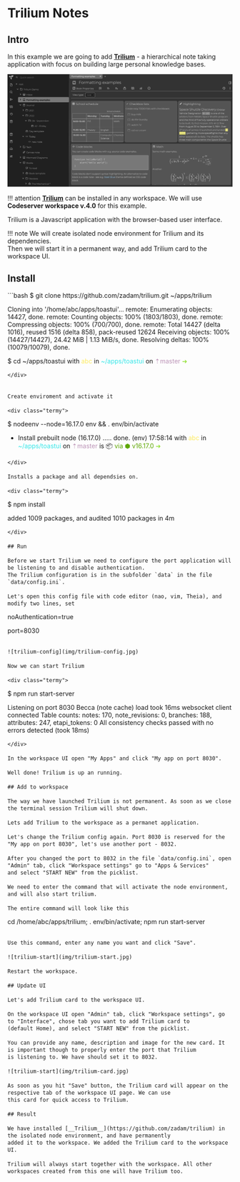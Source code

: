 # Trilium Notes

## Intro

In this example we are going to add [__Trilium__](https://github.com/zadam/trilium) - a hierarchical note taking 
application with focus on building large personal knowledge bases. 

![trilium](img/trilium.jpg)

!!! attention
    [__Trilium__](https://github.com/zadam/trilium) can be installed in any workspace. We will use __Codeserver workspace v.4.0__ for this example.

Trilium is a Javascript application with the browser-based user interface. 

!!! note
    We will create isolated node environment for Trilium and its dependencies.  
    Then we will start it in a permanent way, and add Trilium card to the workspace UI.  

## Install

<div class="termy">
```bash
$ git clone https://github.com/zadam/trilium.git ~/apps/trilium

Cloning into '/home/abc/apps/toastui'...
remote: Enumerating objects: 14427, done.
remote: Counting objects: 100% (1803/1803), done.
remote: Compressing objects: 100% (700/700), done.
remote: Total 14427 (delta 1016), reused 1516 (delta 858), pack-reused 12624
Receiving objects: 100% (14427/14427), 24.42 MiB | 1.13 MiB/s, done.
Resolving deltas: 100% (10079/10079), done.

$ cd ~/apps/toastui
with <font color="#FDEB61">abc</font> in <font color="#37E6E8">~/apps/toastui</font> on <font color="#BC94B7">⇡master</font> <font color="#98E242">➜</font>
```
</div>


Create enviroment and activate it

<div class="termy">
```
$ nodeenv --node=16.17.0 env && . env/bin/activate

 * Install prebuilt node (16.17.0) ..... done.
(env) 17:58:14 with <font color="#FDEB61">abc</font> in <font color="#37E6E8">~/apps/toastui</font> on <font color="#BC94B7">⇡master</font> is 📦  <font color="#5EA702">via ⬢ v16.17.0</font>  <font color="#98E242">➜</font>
```
</div>

Installs a package and all dependsies on.

<div class="termy">
```
$ npm install

added 1009 packages, and audited 1010 packages in 4m
```
</div>

## Run 

Before we start Trilium we need to configure the port application will be listening to and disable authentication. 
The Trilium configuration is in the subfolder `data` in the file `data/config.ini`.    

Let's open this config file with code editor (nao, vim, Theia), and modify two lines, set 

```
noAuthentication=true

port=8030
```

![trilium-config](img/trilium-config.jpg)

Now we can start Trilium 

<div class="termy">
```
$ npm run start-server

Listening on port 8030
Becca (note cache) load took 16ms
websocket client connected
Table counts: notes: 170, note_revisions: 0, branches: 188, attributes: 247, etapi_tokens: 0
All consistency checks passed with no errors detected (took 18ms)
```
</div>

In the workspace UI open "My Apps" and click "My app on port 8030".   

Well done! Trilium is up an running. 

## Add to workspace

The way we have launched Trilium is not permanent. As soon as we close the terminal session Trilium will shut down.  

Lets add Trilium to the workspace as a permanet application.  

Let's change the Trilium config again. Port 8030 is reserved for the "My app on port 8030", let's use another port - 8032.  

After you changed the port to 8032 in the file `data/config.ini`, open "Admin" tab, click "Workspace settings" go to "Apps & Services" 
and select "START NEW" from the picklist.   

We need to enter the command that will activate the node environment, and will also start trilium.  

The entire command will look like this

```
cd /home/abc/apps/trilium; . env/bin/activate; npm run start-server
```

Use this command, enter any name you want and click "Save".   

![trilium-start](img/trilium-start.jpg)

Restart the workspace.   

## Update UI 

Let's add Trilium card to the workspace UI.  

On the workspace UI open "Admin" tab, click "Workspace settings", go to "Interface", chose tab you want to add Trilium card to 
(default Home), and select "START NEW" from the picklist.  

You can provide any name, description and image for the new card. It is important though to properly enter the port that Trilium 
is listening to. We have should set it to 8032.  

![trilium-start](img/trilium-card.jpg)

As soon as you hit "Save" button, the Trilium card will appear on the respective tab of the workspace UI page. We can use 
this card for quick access to Trilium.  

## Result 

We have installed [__Trilium__](https://github.com/zadam/trilium) in the isolated node environment, and have permanently 
added it to the workspace. We added the Trilium card to the workspace UI. 

Trilium will always start together with the workspace. All other workspaces created from this one will have Trilium too. 
